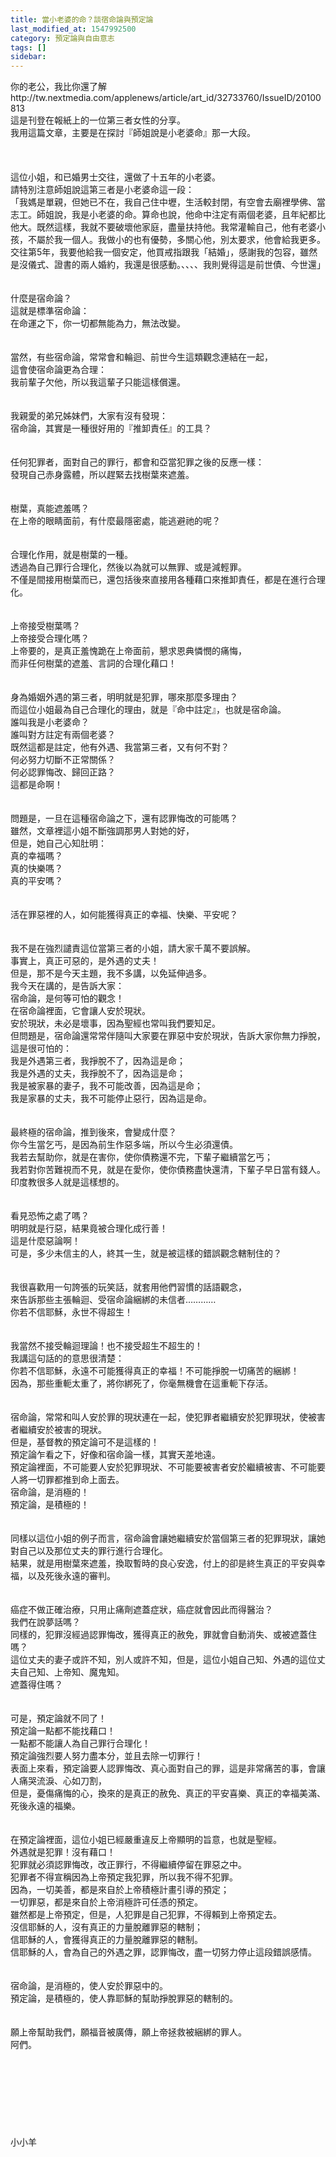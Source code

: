 ```yaml
---
title: 當小老婆的命？談宿命論與預定論
last_modified_at: 1547992500
category: 預定論與自由意志
tags: []
sidebar: 
---
```


<p>你的老公，我比你還了解<br/>http://tw.nextmedia.com/applenews/article/art_id/32733760/IssueID/20100813<br/>這是刊登在報紙上的一位第三者女性的分享。<br/>我用這篇文章，主要是在探討『師姐說是小老婆命』那一大段。<br/><!--more--><br/><br/><br/>這位小姐，和已婚男士交往，還做了十五年的小老婆。<br/>請特別注意師姐說這第三者是小老婆命這一段：<br/>「我媽是單親，但她已不在，我自己住中壢，生活較封閉，有空會去廟裡學佛、當志工。師姐說，我是小老婆的命。算命也說，他命中注定有兩個老婆，且年紀都比他大。既然這樣，我就不要破壞他家庭，盡量扶持他。我常灌輸自己，他有老婆小孩，不屬於我一個人。我做小的也有優勢，多關心他，別太要求，他會給我更多。交往第5年，我要他給我一個安定，他買戒指跟我「結婚」，感謝我的包容，雖然是沒儀式、證書的兩人婚約，我還是很感動。、、、、我則覺得這是前世債、今世還」<br/><br/><br/>什麼是宿命論？<br/>這就是標準宿命論：<br/>在命運之下，你一切都無能為力，無法改變。<br/><br/><br/>當然，有些宿命論，常常會和輪迴、前世今生這類觀念連結在一起，<br/>這會使宿命論更為合理：<br/>我前輩子欠他，所以我這輩子只能這樣償還。<br/><br/><br/>我親愛的弟兄姊妹們，大家有沒有發現：<br/>宿命論，其實是一種很好用的『推卸責任』的工具？<br/><br/><br/>任何犯罪者，面對自己的罪行，都會和亞當犯罪之後的反應一樣：<br/>發現自己赤身露體，所以趕緊去找樹葉來遮羞。<br/><br/><br/>樹葉，真能遮羞嗎？<br/>在上帝的眼睛面前，有什麼最隱密處，能逃避祂的呢？<br/><br/><br/>合理化作用，就是樹葉的一種。<br/>透過為自己罪行合理化，然後以為就可以無罪、或是減輕罪。<br/>不僅是間接用樹葉而已，還包括後來直接用各種藉口來推卸責任，都是在進行合理化。<br/><br/><br/>上帝接受樹葉嗎？<br/>上帝接受合理化嗎？<br/>上帝要的，是真正羞愧跪在上帝面前，懇求恩典憐憫的痛悔，<br/>而非任何樹葉的遮羞、言詞的合理化藉口！<br/><br/><br/>身為婚姻外遇的第三者，明明就是犯罪，哪來那麼多理由？<br/>而這位小姐最為自己合理化的理由，就是『命中註定』，也就是宿命論。<br/>誰叫我是小老婆命？<br/>誰叫對方註定有兩個老婆？<br/>既然這都是註定，他有外遇、我當第三者，又有何不對？<br/>何必努力切斷不正常關係？<br/>何必認罪悔改、歸回正路？<br/>這都是命啊！<br/><br/><br/>問題是，一旦在這種宿命論之下，還有認罪悔改的可能嗎？<br/>雖然，文章裡這小姐不斷強調那男人對她的好，<br/>但是，她自己心知肚明：<br/>真的幸福嗎？<br/>真的快樂嗎？<br/>真的平安嗎？<br/><br/><br/>活在罪惡裡的人，如何能獲得真正的幸福、快樂、平安呢？<br/><br/><br/>我不是在強烈譴責這位當第三者的小姐，請大家千萬不要誤解。<br/>事實上，真正可惡的，是外遇的丈夫！<br/>但是，那不是今天主題，我不多講，以免延伸過多。<br/>我今天在講的，是告訴大家：<br/>宿命論，是何等可怕的觀念！<br/>在宿命論裡面，它會讓人安於現狀。<br/>安於現狀，未必是壞事，因為聖經也常叫我們要知足。<br/>但問題是，宿命論還常常伴隨叫大家要在罪惡中安於現狀，告訴大家你無力掙脫，這是很可怕的：<br/>我是外遇第三者，我掙脫不了，因為這是命；<br/>我是外遇的丈夫，我掙脫不了，因為這是命；<br/>我是被家暴的妻子，我不可能改善，因為這是命；<br/>我是家暴的丈夫，我不可能停止惡行，因為這是命。<br/><br/><br/>最終極的宿命論，推到後來，會變成什麼？<br/>你今生當乞丐，是因為前生作惡多端，所以今生必須還債。<br/>我若去幫助你，就是在害你，使你債務還不完，下輩子繼續當乞丐；<br/>我若對你苦難視而不見，就是在愛你，使你債務盡快還清，下輩子早日當有錢人。<br/>印度教很多人就是這樣想的。<br/><br/><br/>看見恐怖之處了嗎？<br/>明明就是行惡，結果竟被合理化成行善！<br/>這是什麼惡論啊！<br/>可是，多少未信主的人，終其一生，就是被這樣的錯誤觀念轄制住的？<br/><br/><br/>我很喜歡用一句誇張的玩笑話，就套用他們習慣的話語觀念，<br/>來告訴那些主張輪迴、受宿命論綑綁的未信者…………<br/>你若不信耶穌，永世不得超生！<br/><br/><br/>我當然不接受輪迴理論！也不接受超生不超生的！<br/>我講這句話的的意思很清楚：<br/>你若不信耶穌，永遠不可能獲得真正的幸福！不可能掙脫一切痛苦的綑綁！<br/>因為，那些重軛太重了，將你綁死了，你毫無機會在這重軛下存活。<br/><br/><br/>宿命論，常常和叫人安於罪的現狀連在一起，使犯罪者繼續安於犯罪現狀，使被害者繼續安於被害的現狀。<br/>但是，基督教的預定論可不是這樣的！<br/>預定論乍看之下，好像和宿命論一樣，其實天差地遠。<br/>預定論裡面，不可能要人安於犯罪現狀、不可能要被害者安於繼續被害、不可能要人將一切罪都推到命上面去。<br/>宿命論，是消極的！<br/>預定論，是積極的！<br/><br/><br/>同樣以這位小姐的例子而言，宿命論會讓她繼續安於當個第三者的犯罪現狀，讓她對自己以及那位丈夫的罪行進行合理化。<br/>結果，就是用樹葉來遮羞，換取暫時的良心安逸，付上的卻是終生真正的平安與幸福，以及死後永遠的審判。<br/><br/><br/>癌症不做正確治療，只用止痛劑遮蓋症狀，癌症就會因此而得醫治？<br/>我們在說夢話嗎？<br/>同樣的，犯罪沒經過認罪悔改，獲得真正的赦免，罪就會自動消失、或被遮蓋住嗎？<br/>這位丈夫的妻子或許不知，別人或許不知，但是，這位小姐自己知、外遇的這位丈夫自己知、上帝知、魔鬼知。<br/>遮蓋得住嗎？<br/><br/><br/>可是，預定論就不同了！<br/>預定論一點都不能找藉口！<br/>一點都不能讓人為自己罪行合理化！<br/>預定論強烈要人努力盡本分，並且去除一切罪行！<br/>表面上來看，預定論要人認罪悔改、真心面對自己的罪，這是非常痛苦的事，會讓人痛哭流淚、心如刀割，<br/>但是，憂傷痛悔的心，換來的是真正的赦免、真正的平安喜樂、真正的幸福美滿、死後永遠的福樂。<br/><br/><br/>在預定論裡面，這位小姐已經嚴重違反上帝顯明的旨意，也就是聖經。<br/>外遇就是犯罪！沒有藉口！<br/>犯罪就必須認罪悔改，改正罪行，不得繼續停留在罪惡之中。<br/>犯罪者不得宣稱因為上帝預定我犯罪，所以我不得不犯罪。<br/>因為，一切美善，都是來自於上帝積極計畫引導的預定；<br/>一切罪惡，都是來自於上帝消極許可任憑的預定。<br/>雖然都是上帝預定，但是，人犯罪是自己犯罪，不得賴到上帝預定去。<br/>沒信耶穌的人，沒有真正的力量脫離罪惡的轄制；<br/>信耶穌的人，會獲得真正的力量脫離罪惡的轄制。<br/>信耶穌的人，會為自己的外遇之罪，認罪悔改，盡一切努力停止這段錯誤感情。<br/><br/><br/>宿命論，是消極的，使人安於罪惡中的。<br/>預定論，是積極的，使人靠耶穌的幫助掙脫罪惡的轄制的。<br/><br/><br/>願上帝幫助我們，願福音被廣傳，願上帝拯救被綑綁的罪人。<br/>阿們。<br/><br/><br/><br/><br/><br/><br/><br/><br/>小小羊</p>